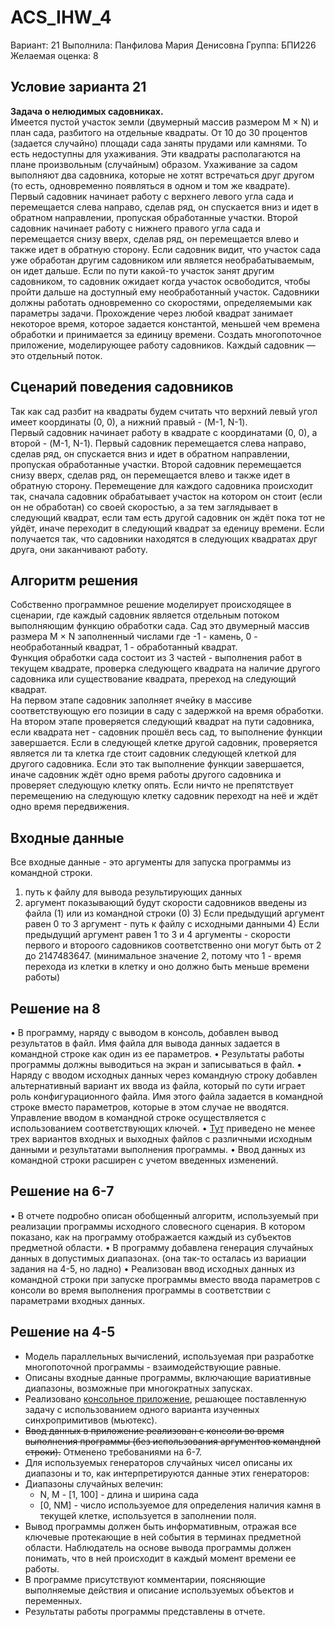 # ACS_IHW_4
Вариант: 21
Выполнила: Панфилова Мария Денисовна
Группа: БПИ226
Желаемая оценка: 8
## Условие зарианта 21
<b>Задача о нелюдимых садовниках.</b> \
Имеется пустой участок земли (двумерный массив размером M × N) и план сада, разбитого на отдельные квадраты. От 10 до 30 процентов (задается случайно) площади сада заняты прудами или камнями. То есть недоступны для ухаживания. Эти квадраты располагаются на плане произвольным (случайным) образом. Ухаживание за садом выполняют два садовника, которые не хотят встречаться друг другом (то есть, одновременно появляться в одном и том же квадрате). Первый садовник начинает работу с верхнего левого угла сада и перемещается слева направо, сделав ряд, он спускается вниз и идет в обратном направлении, пропуская обработанные участки. Второй садовник начинает работу с нижнего правого угла сада и перемещается снизу вверх, сделав ряд, он перемещается влево и также идет в обратную сторону. Если садовник видит, что участок сада уже обработан другим садовником или является необрабатываемым, он идет дальше. Если по пути какой-то участок занят другим садовником, то садовник ожидает когда участок освободится, чтобы пройти дальше на доступный ему необработанный участок. Садовники должны работать одновременно со скоростями, определяемыми как параметры задачи. Прохождение через любой квадрат занимает некоторое время, которое задается константой, меньшей чем времена обработки и принимается за единицу времени. Создать многопоточное приложение, моделирующее работу садовников. Каждый садовник — это отдельный поток.
## Сценарий поведения садовников
Так как сад разбит на квадраты будем считать что верхний левый угол имеет координаты (0, 0), а нижний правый - (M-1, N-1). \
Первый садовник начинает работу в квадрате с координатами (0, 0), а второй - (M-1, N-1). Первый садовник перемещается слева направо, сделав ряд, он спускается вниз и идет в обратном направлении, пропуская обработанные участки. Второй садовник перемещается снизу вверх, сделав ряд, он перемещается влево и также идет в обратную сторону. Перемещение для каждого садовника происходит так, сначала садовник обрабатывает участок на котором он стоит (если он не обработан) со своей скоростью, а за тем заглядывает в следующий квадрат, если там есть другой садовник он ждёт пока тот не уйдёт, иначе переходит в следующий квадрат за еденицу времени. Если получается так, что садовники находятся в следующих квадратах друг друга, они заканчивают работу.
## Алгоритм решения
Собственно программное решение  моделирует происходящее в сценарии, где каждый садовник является отдельным потоком выполняющим функцию обработки сада. Сад это двумерный массив размера M × N заполненный числами где -1 - камень, 0 - необработанный квадрат, 1 - обработанный квадрат. \
Функция обработки сада состоит из 3 частей - выполнения работ в текущем квадрате, проверка следующего квадрата на наличие другого садовника или существование квадрата, пререход на следующий квадрат.  \
На первом этапе садовник заполняет ячейку в массиве соответствующую его позиции в саду с задержкой на время обработки. \
На втором этапе проверяется следующий квадрат на пути садовника, если квадрата нет - садовник прошёл весь сад, то выполнение функции завершается. Если в следующей клетке другой садовник, проверяется является ли та клетка где стоит садовник следующей клеткой для другого садовника. Если это так выполнение функции завершается, иначе садовник ждёт одно время работы другого садовника и проверяет следующую клетку опять. Если ничто не препятствует перемещению на следующую клетку садовник переходт на неё и ждёт одно время передвижения.

## Входные данные
Все входные данные - это аргументы для запуска программы из командной строки.
1) путь к файлу для вывода результирующих данных
2) аргумент показывающий будут скорости садовников введены из файла (1) или из командной строки (0)
      3) Если предыдущий аргумент равен 0 то 3 аргумент - путь к файлу с исходными данными
      4) Если предыдущий аргумент равен 1 то 3 и 4 аргументы - скорости первого и второого садовников соответственно они могут быть от 2 до 2147483647. (минимальное значение 2, потому что 1 - время перехода из клетки в клетку и оно должно быть меньше времени работы)

## Решение на 8
• В программу, наряду с выводом в консоль, добавлен вывод результатов в файл. Имя файла для вывода данных задается в командной строке как один из ее параметров.
• Результаты работы программы должны выводиться на экран и записываться в файл.
• Наряду с вводом исходных данных через командную строку добавлен альтернативный вариант их ввода из файла, который по сути играет роль конфигурационного файла. Имя этого файла задается в командной строке вместо параметров, которые в этом случае не вводятся. Управление вводом в командной строке осуществляется с использованием соответствующих ключей.
• [Тут](https://github.com/MShpiz/ACS_IHW_4/tree/main/examples) приведено не менее трех вариантов входных и выходных файлов с различными исходным данными и результатами выполнения программы.
• Ввод данных из командной строки расширен с учетом введенных изменений.

## Решение на 6-7
• В отчете подробно описан обобщенный алгоритм, используемый при реализации программы исходного словесного сценария. В котором показано, как на программу отображается каждый из субъектов предметной области.
• В программу добавлена генерация случайных данных в допустимых диапазонах. (она так-то осталась из вариации задания на 4-5, но ладно)
• Реализован ввод исходных данных из командной строки при запуске программы вместо ввода параметров с консоли во время выполнения программы в соответствии с параметрами входных данных.

## Решение на 4-5 
* Модель параллельных вычислений, используемая при разработке многопоточной программы - взаимодействующие равные.
* Описаны входные данные программы, включающие вариативные диапазоны, возможные при многократных запусках. 
* Реализовано [консольное приложение](https://github.com/MShpiz/ACS_IHW_4/blob/main/code.cpp), решающее поставленную задачу с использованием одного варианта изученных синхропримитивов (мьютекс). 
* ~~Ввод данных в приложение реализован с консоли во время выполнения программы (без использования аргументов командной строки).~~ Отменено требованиями на 6-7.
* Для используемых генераторов случайных чисел описаны их диапазоны и то, как интерпретируются данные этих генераторов:
* Диапазоны случайных велечин: 
    * N, M - [1, 100] - длина и ширина сада 
    * [0, NM] - число используемое для определения наличия камня в текущей клетке, используется в заполнении поля.
* Вывод программы должен быть информативным, отражая все ключевые протекающие в ней события в терминах предметной области. Наблюдатель на основе вывода программы должен понимать, что в ней происходит в каждый момент времени ее работы. 
* В программе присутствуют комментарии, поясняющие выполняемые действия и описание используемых объектов и переменных. 
* Результаты работы программы представлены в отчете. 
